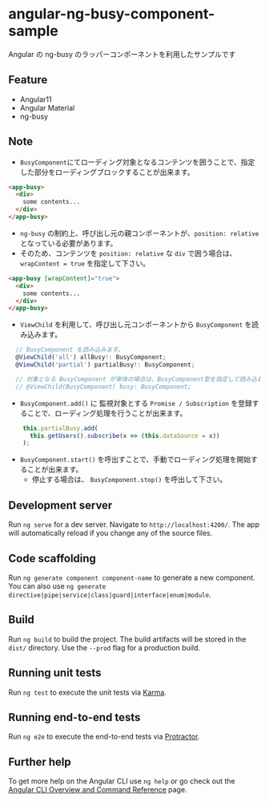 # angular-ng-busy-component-sample
Angular の ng-busy のラッパーコンポーネントを利用したサンプルです

## Feature
- Angular11
- Angular Material
- ng-busy

## Note
- `BusyComponent`にてローディング対象となるコンテンツを囲うことで、指定した部分をローディングブロックすることが出来ます。

```html
<app-busy>
  <div>
    some contents...
  </div>
</app-busy>
```

- `ng-busy` の制約上、呼び出し元の親コンポーネントが、`position: relative` となっている必要があります。
- そのため、コンテンツを `position: relative` な `div` で囲う場合は、`wrapContent = true` を指定して下さい。

```html
<app-busy [wrapContent]="true">
  <div>
    some contents...
  </div>
</app-busy>
```

- `ViewChild` を利用して、呼び出し元コンポーネントから `BusyComponent` を読み込みます。

```ts
  // BusyComponent を読み込みます。
  @ViewChild('all') allBusy!: BusyComponent;
  @ViewChild('partial') partialBusy!: BusyComponent;

  // 対象となる BusyComponent が単体の場合は、BusyComponent型を指定して読み込む事も出来ます。
  // @ViewChild(BusyComponent) busy: BusyComponent;
```

- `BusyComponent.add()` に 監視対象とする `Promise / Subscription` を登録することで、ローディング処理を行うことが出来ます。

```ts
    this.partialBusy.add(
      this.getUsers().subscribe(x => (this.dataSource = x))
    );
```

- `BusyComponent.start()` を呼出すことで、手動でローディング処理を開始することが出来ます。
  - 停止する場合は、 `BusyComponent.stop()` を呼出して下さい。

## Development server

Run `ng serve` for a dev server. Navigate to `http://localhost:4200/`. The app will automatically reload if you change any of the source files.

## Code scaffolding

Run `ng generate component component-name` to generate a new component. You can also use `ng generate directive|pipe|service|class|guard|interface|enum|module`.

## Build

Run `ng build` to build the project. The build artifacts will be stored in the `dist/` directory. Use the `--prod` flag for a production build.

## Running unit tests

Run `ng test` to execute the unit tests via [Karma](https://karma-runner.github.io).

## Running end-to-end tests

Run `ng e2e` to execute the end-to-end tests via [Protractor](http://www.protractortest.org/).

## Further help

To get more help on the Angular CLI use `ng help` or go check out the [Angular CLI Overview and Command Reference](https://angular.io/cli) page.
